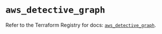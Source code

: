 # `aws_detective_graph`

Refer to the Terraform Registry for docs: [`aws_detective_graph`](https://registry.terraform.io/providers/hashicorp/aws/5.100.0/docs/resources/detective_graph).
